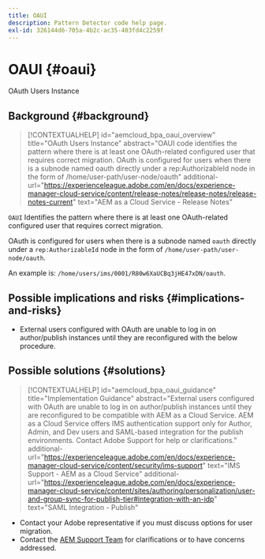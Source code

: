 ```yaml
---
title: OAUI
description: Pattern Detector code help page.
exl-id: 326144d6-705a-4b2c-ac35-403fd4c2259f
---
```

# OAUI {#oaui}

OAuth Users Instance

## Background {#background}

>[!CONTEXTUALHELP]
>id="aemcloud_bpa_oaui_overview"
>title="OAuth Users Instance"
>abstract="OAUI code identifies the pattern where there is at least one OAuth-related configured user that requires correct migration. OAuth is configured for users when there is a subnode named oauth directly under a rep:AuthorizableId node in the form of /home/user-path/user-node/oauth"
>additional-url="https://experienceleague.adobe.com/en/docs/experience-manager-cloud-service/content/release-notes/release-notes/release-notes-current" text="AEM as a Cloud Service - Release Notes"

`OAUI`  Identifies the pattern where there is at least one OAuth-related configured user that requires correct migration.

OAuth is configured for users when there is a subnode named `oauth` directly under a `rep:AuthorizableId` node in the form of `/home/user-path/user-node/oauth`.

An example is: `/home/users/ims/0001/R80w6XaUCBq3jHE47xDN/oauth`.

## Possible implications and risks {#implications-and-risks}

* External users configured with OAuth are unable to log in on author/publish instances until they are reconfigured with the below procedure.

## Possible solutions {#solutions}

>[!CONTEXTUALHELP]
>id="aemcloud_bpa_oaui_guidance"
>title="Implementation Guidance"
>abstract="External users configured with OAuth are unable to log in on author/publish instances until they are reconfigured to be compatible with AEM as a Cloud Service. AEM as a Cloud Service offers IMS authentication support only for Author, Admin, and Dev users and SAML-based integration for the publish environments. Contact Adobe Support for help or clarifications."
>additional-url="https://experienceleague.adobe.com/en/docs/experience-manager-cloud-service/content/security/ims-support" text="IMS Support - AEM as a Cloud Service"
>additional-url="https://experienceleague.adobe.com/en/docs/experience-manager-cloud-service/content/sites/authoring/personalization/user-and-group-sync-for-publish-tier#integration-with-an-idp" text="SAML Integration - Publish"

* Contact your Adobe representative if you must discuss options for user migration.
* Contact the [AEM Support Team](https://helpx.adobe.com/enterprise/using/support-for-experience-cloud.html) for clarifications or to have concerns addressed.
